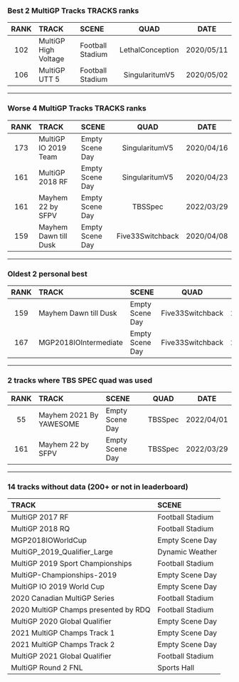 ### Best 2 MultiGP Tracks TRACKS ranks
|RANK|TRACK|SCENE|QUAD|DATE|
|:---:|:---|:---|:---:|:---:|
|102|MultiGP High Voltage|Football Stadium|LethalConception|2020/05/11|
|106|MultiGP UTT 5|Football Stadium|SingularitumV5|2020/05/02|
---
### Worse 4 MultiGP Tracks TRACKS ranks
|RANK|TRACK|SCENE|QUAD|DATE|
|:---:|:---|:---|:---:|:---:|
|173|MultiGP IO 2019 Team|Empty Scene Day|SingularitumV5|2020/04/16|
|161|MultiGP 2018 RF|Empty Scene Day|SingularitumV5|2020/04/23|
|161|Mayhem 22 by SFPV|Empty Scene Day|TBSSpec|2022/03/29|
|159|Mayhem Dawn till Dusk|Empty Scene Day|Five33Switchback|2020/04/08|
---
### Oldest 2 personal best
|RANK|TRACK|SCENE|QUAD|DATE|
|:---:|:---|:---|:---:|:---:|
|159|Mayhem Dawn till Dusk|Empty Scene Day|Five33Switchback|2020/04/08|
|167|MGP2018IOIntermediate|Empty Scene Day|Five33Switchback|2020/04/08|
---
### 2 tracks where TBS SPEC quad was used
|RANK|TRACK|SCENE|QUAD|DATE|
|:---:|:---|:---|:---:|:---:|
|55|Mayhem 2021 By YAWESOME|Empty Scene Day|TBSSpec|2022/04/01|
|161|Mayhem 22 by SFPV|Empty Scene Day|TBSSpec|2022/03/29|
---
### 14 tracks without data (200+ or not in leaderboard)
|TRACK|SCENE|
|:---|:---|
|MultiGP 2017 RF|Football Stadium|
|MultiGP 2018 RQ|Football Stadium|
|MGP2018IOWorldCup|Empty Scene Day|
|MultiGP_2019_Qualifier_Large|Dynamic Weather|
|MultiGP 2019 Sport Championships|Football Stadium|
|MultiGP-Championships-2019|Empty Scene Day|
|MultiGP IO 2019 World Cup|Empty Scene Day|
|2020 Canadian MultiGP Series|Football Stadium|
|2020 MultiGP Champs presented by RDQ|Football Stadium|
|MultiGP 2020 Global Qualifier|Empty Scene Day|
|2021 MultiGP Champs Track 1|Empty Scene Day|
|2021 MultiGP Champs Track 2|Empty Scene Day|
|MultiGP 2021 Global Qualifier|Football Stadium|
|MultiGP Round 2 FNL|Sports Hall|
